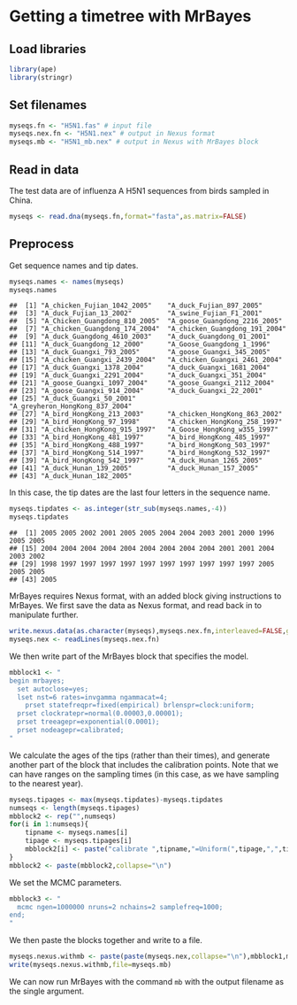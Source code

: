 # Getting a timetree with MrBayes

## Load libraries


```r
library(ape)
library(stringr)
```

## Set filenames


```r
myseqs.fn <- "H5N1.fas" # input file
myseqs.nex.fn <- "H5N1.nex" # output in Nexus format
myseqs.mb <- "H5N1_mb.nex" # output in Nexus with MrBayes block
```

## Read in data

The test data are of influenza A H5N1 sequences from birds sampled in China.


```r
myseqs <- read.dna(myseqs.fn,format="fasta",as.matrix=FALSE)
```

## Preprocess

Get sequence names and tip dates.


```r
myseqs.names <- names(myseqs)
myseqs.names
```

```
##  [1] "A_chicken_Fujian_1042_2005"    "A_duck_Fujian_897_2005"       
##  [3] "A_duck_Fujian_13_2002"         "A_swine_Fujian_F1_2001"       
##  [5] "A_Chicken_Guangdong_810_2005"  "A_goose_Guangdong_2216_2005"  
##  [7] "A_chicken_Guangdong_174_2004"  "A_chicken_Guangdong_191_2004" 
##  [9] "A_duck_Guangdong_4610_2003"    "A_duck_Guangdong_01_2001"     
## [11] "A_duck_Guangdong_12_2000"      "A_Goose_Guangdong_1_1996"     
## [13] "A_duck_Guangxi_793_2005"       "A_goose_Guangxi_345_2005"     
## [15] "A_chicken_Guangxi_2439_2004"   "A_chicken_Guangxi_2461_2004"  
## [17] "A_duck_Guangxi_1378_2004"      "A_duck_Guangxi_1681_2004"     
## [19] "A_duck_Guangxi_2291_2004"      "A_duck_Guangxi_351_2004"      
## [21] "A_goose_Guangxi_1097_2004"     "A_goose_Guangxi_2112_2004"    
## [23] "A_goose_Guangxi_914_2004"      "A_duck_Guangxi_22_2001"       
## [25] "A_duck_Guangxi_50_2001"        "A_greyheron_HongKong_837_2004"
## [27] "A_bird_HongKong_213_2003"      "A_chicken_HongKong_863_2002"  
## [29] "A_bird_HongKong_97_1998"       "A_chicken_HongKong_258_1997"  
## [31] "A_chicken_HongKong_915_1997"   "A_Goose_HongKong_w355_1997"   
## [33] "A_bird_HongKong_481_1997"      "A_bird_HongKong_485_1997"     
## [35] "A_bird_HongKong_488_1997"      "A_bird_HongKong_503_1997"     
## [37] "A_bird_HongKong_514_1997"      "A_bird_HongKong_532_1997"     
## [39] "A_bird_HongKong_542_1997"      "A_duck_Hunan_1265_2005"       
## [41] "A_duck_Hunan_139_2005"         "A_duck_Hunan_157_2005"        
## [43] "A_duck_Hunan_182_2005"
```

In this case, the tip dates are the last four letters in the sequence name.


```r
myseqs.tipdates <- as.integer(str_sub(myseqs.names,-4))
myseqs.tipdates
```

```
##  [1] 2005 2005 2002 2001 2005 2005 2004 2004 2003 2001 2000 1996 2005 2005
## [15] 2004 2004 2004 2004 2004 2004 2004 2004 2004 2001 2001 2004 2003 2002
## [29] 1998 1997 1997 1997 1997 1997 1997 1997 1997 1997 1997 2005 2005 2005
## [43] 2005
```

MrBayes requires Nexus format, with an added block giving instructions to MrBayes. We first save the data as Nexus format, and read back in to manipulate further.


```r
write.nexus.data(as.character(myseqs),myseqs.nex.fn,interleaved=FALSE,gap="-",missing="N")
myseqs.nex <- readLines(myseqs.nex.fn)
```

We then write part of the MrBayes block that specifies the model.


```r
mbblock1 <- "
begin mrbayes;
  set autoclose=yes;
  lset nst=6 rates=invgamma ngammacat=4;
	prset statefreqpr=fixed(empirical) brlenspr=clock:uniform;
  prset clockratepr=normal(0.00003,0.00001);
  prset treeagepr=exponential(0.0001);
  prset nodeagepr=calibrated;
"
```

We calculate the ages of the tips (rather than their times), and generate another part of the block that includes the calibration points. Note that we can have ranges on the sampling times (in this case, as we have sampling to the nearest year).


```r
myseqs.tipages <- max(myseqs.tipdates)-myseqs.tipdates
numseqs <- length(myseqs.tipages)
mbblock2 <- rep("",numseqs)
for(i in 1:numseqs){
    tipname <- myseqs.names[i]
    tipage <- myseqs.tipages[i]
    mbblock2[i] <- paste("calibrate ",tipname,"=Uniform(",tipage,",",tipage+1,");",sep="")
}
mbblock2 <- paste(mbblock2,collapse="\n")
```

We set the MCMC parameters.


```r
mbblock3 <- "
  mcmc ngen=1000000 nruns=2 nchains=2 samplefreq=1000;
end;
"
```

We then paste the blocks together and write to a file.


```r
myseqs.nexus.withmb <- paste(paste(myseqs.nex,collapse="\n"),mbblock1,mbblock2,mbblock3,sep="")
write(myseqs.nexus.withmb,file=myseqs.mb)
```

We can now run MrBayes with the command ```mb``` with the output filename as the single argument.

